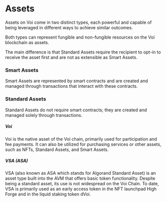 # Assets

Assets on Voi come in two distinct types, each powerful and capable of being leveraged in different ways to achieve similar outcomes.

Both types can represent fungible and non-fungible resources on the Voi blockchain as assets.

The main difference is that Standard Assets require the recipient to opt-in to receive the asset first and are not as extensible as Smart Assets.

### Smart Assets

Smart Assets are represented by smart contracts and are created and managed through transactions that interact with these contracts.


### Standard Assets

Standard Assets do not require smart contracts; they are created and managed solely through transactions.

##### Voi

Voi is the native asset of the Voi chain, primarily used for participation and fee payments. It can also be utilized for purchasing services or other assets, such as NFTs, Standard Assets, and Smart Assets.

##### VSA (ASA)

VSA (also known as ASA which stands for Algorand Standard Asset) is an asset type built into the AVM that offers basic token functionality. Despite being a standard asset, its use is not widespread on the Voi Chain. To date, VSA is primarily used as an early access token in the NFT launchpad High Forge and in the liquid staking token dVoi.






